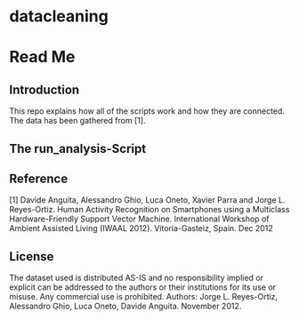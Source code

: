 # datacleaning

Read Me
=======

Introduction
------------
This repo explains how all of the scripts work and how they are connected. The data has been gathered from [1].

The run_analysis-Script
-----------------------

Reference
---------
[1] Davide Anguita, Alessandro Ghio, Luca Oneto, Xavier Parra and Jorge L. Reyes-Ortiz. Human Activity Recognition on Smartphones using a Multiclass Hardware-Friendly Support Vector Machine. International Workshop of Ambient Assisted Living (IWAAL 2012). Vitoria-Gasteiz, Spain. Dec 2012

License
-------
The dataset used is distributed AS-IS and no responsibility implied or explicit can be addressed to the authors or their institutions for its use or misuse. Any commercial use is prohibited. Authors: Jorge L. Reyes-Ortiz, Alessandro Ghio, Luca Oneto, Davide Anguita. November 2012.